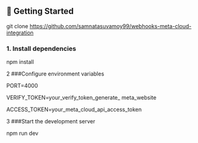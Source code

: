 ## 🚀 Getting Started

git clone 
https://github.com/samnatasuvamoy99/webhooks-meta-cloud-integration

### 1. Install dependencies

npm install

2 ###Configure environment variables


PORT=4000

VERIFY_TOKEN=your_verify_token_generate_ meta_website



ACCESS_TOKEN=your_meta_cloud_api_access_token


3 ###Start the development server


npm run dev
